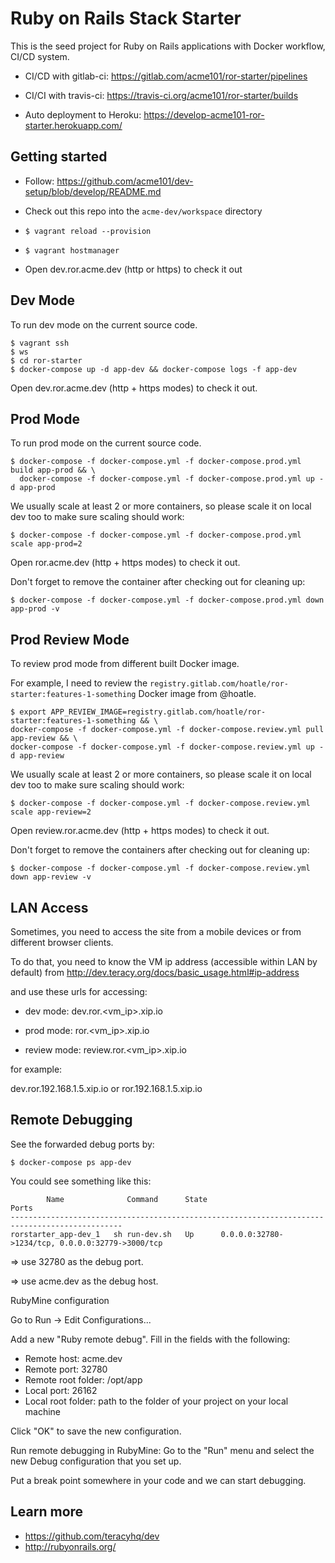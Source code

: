 # Ruby on Rails Stack Starter

This is the seed project for Ruby on Rails applications with Docker workflow, CI/CD system.

- CI/CD with gitlab-ci: https://gitlab.com/acme101/ror-starter/pipelines
- CI/CI with travis-ci: https://travis-ci.org/acme101/ror-starter/builds

- Auto deployment to Heroku: https://develop-acme101-ror-starter.herokuapp.com/

## Getting started

- Follow: https://github.com/acme101/dev-setup/blob/develop/README.md

- Check out this repo into the `acme-dev/workspace` directory

- `$ vagrant reload --provision`

- `$ vagrant hostmanager`

- Open dev.ror.acme.dev (http or https) to check it out


## Dev Mode

To run dev mode on the current source code.

```
$ vagrant ssh
$ ws
$ cd ror-starter
$ docker-compose up -d app-dev && docker-compose logs -f app-dev
```

Open dev.ror.acme.dev (http + https modes) to check it out.

## Prod Mode

To run prod mode on the current source code.

```
$ docker-compose -f docker-compose.yml -f docker-compose.prod.yml build app-prod && \
  docker-compose -f docker-compose.yml -f docker-compose.prod.yml up -d app-prod
```

We usually scale at least 2 or more containers, so please scale it on local dev too to make sure scaling should work:

```
$ docker-compose -f docker-compose.yml -f docker-compose.prod.yml scale app-prod=2
```

Open ror.acme.dev (http + https modes) to check it out.


Don't forget to remove the container after checking out for cleaning up:

```
$ docker-compose -f docker-compose.yml -f docker-compose.prod.yml down app-prod -v
```

## Prod Review Mode

To review prod mode from different built Docker image.

For example, I need to review the `registry.gitlab.com/hoatle/ror-starter:features-1-something` Docker image
from @hoatle.

```
$ export APP_REVIEW_IMAGE=registry.gitlab.com/hoatle/ror-starter:features-1-something && \
docker-compose -f docker-compose.yml -f docker-compose.review.yml pull app-review && \
docker-compose -f docker-compose.yml -f docker-compose.review.yml up -d app-review
```

We usually scale at least 2 or more containers, so please scale it on local dev too to make sure scaling should work:

```
$ docker-compose -f docker-compose.yml -f docker-compose.review.yml scale app-review=2
```


Open review.ror.acme.dev (http + https modes) to check it out.


Don't forget to remove the containers after checking out for cleaning up:

```
$ docker-compose -f docker-compose.yml -f docker-compose.review.yml down app-review -v
```

## LAN Access

Sometimes, you need to access the site from a mobile devices or from different browser clients.

To do that, you need to know the VM ip address (accessible within LAN by default) from
http://dev.teracy.org/docs/basic_usage.html#ip-address

and use these urls for accessing:

- dev mode: dev.ror.\<vm_ip>.xip.io

- prod mode: ror.\<vm_ip>.xip.io

- review mode: review.ror.\<vm_ip>.xip.io

for example:

dev.ror.192.168.1.5.xip.io or ror.192.168.1.5.xip.io


## Remote Debugging

See the forwarded debug ports by:

```
$ docker-compose ps app-dev
```

You could see something like this:

```
        Name              Command      State                        Ports
-----------------------------------------------------------------------------------------------
rorstarter_app-dev_1   sh run-dev.sh   Up      0.0.0.0:32780->1234/tcp, 0.0.0.0:32779->3000/tcp
```

=> use 32780 as the debug port.

=> use acme.dev as the debug host.

RubyMine configuration

Go to Run -> Edit Configurations...

Add a new "Ruby remote debug". Fill in the fields with the following:

- Remote host: acme.dev
- Remote port: 32780
- Remote root folder: /opt/app
- Local port: 26162
- Local root folder: path to the folder of your project on your local machine

Click "OK" to save the new configuration.

Run remote debugging in RubyMine: Go to the "Run" menu and select the new Debug configuration that you set up.

Put a break point somewhere in your code and we can start debugging.

## Learn more

- https://github.com/teracyhq/dev
- http://rubyonrails.org/
